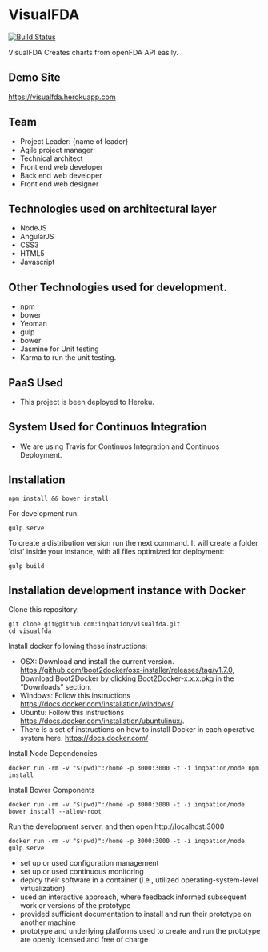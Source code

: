 VisualFDA
=========

[![Build Status](https://travis-ci.org/inqbation/visualfda.svg?branch=master)](https://travis-ci.org/inqbation/visualfda)

VisualFDA Creates charts from openFDA API easily.

Demo Site
---------
https://visualfda.herokuapp.com

Team
----
- Project Leader: {name of leader}
- Agile project manager
- Technical architect
- Front end web developer
- Back end web developer
- Front end web designer

Technologies used on architectural layer
----------------------------------------
- NodeJS
- AngularJS
- CSS3
- HTML5
- Javascript

Other Technologies used for development.
----------------------------------------
- npm
- bower
- Yeoman
- gulp
- bower
- Jasmine for Unit testing
- Karma to run the unit testing.

PaaS Used
---------
- This project is been deployed to Heroku.

System Used for Continuos Integration
-------------------------------------
- We are using Travis for Continuos Integration and Continuos Deployment.

Installation
------------
```
npm install && bower install
```
For development run:
```
gulp serve
```
To create a distribution version run the next command. It will create a folder 'dist' inside your instance, with all files optimized for deployment:
```
gulp build
```
Installation development instance with Docker
---------------------------------------------

Clone this repository:
```
git clone git@github.com:inqbation/visualfda.git
cd visualfda
```

Install docker following these instructions:
- OSX: Download and install the current version. https://github.com/boot2docker/osx-installer/releases/tag/v1.7.0, Download Boot2Docker by clicking Boot2Docker-x.x.x.pkg in the “Downloads” section.
- Windows: Follow this instructions https://docs.docker.com/installation/windows/.
- Ubuntu: Follow this instructions https://docs.docker.com/installation/ubuntulinux/.
- There is a set of instructions on how to install Docker in each operative system here: https://docs.docker.com/

Install Node Dependencies
```
docker run -rm -v "$(pwd)":/home -p 3000:3000 -t -i inqbation/node npm install
```

Install Bower Components
```
docker run -rm -v "$(pwd)":/home -p 3000:3000 -t -i inqbation/node bower install --allow-root
```

Run the development server, and then open http://localhost:3000
```
docker run -rm -v "$(pwd)":/home -p 3000:3000 -t -i inqbation/node gulp serve
```

- set up or used configuration management
- set up or used continuous monitoring
- deploy their software in a container (i.e., utilized operating-system-level virtualization)
- used an interactive approach, where feedback informed subsequent work or versions of the prototype
- provided sufficient documentation to install and run their prototype on another machine
- prototype and underlying platforms used to create and run the prototype are openly licensed and free of charge
